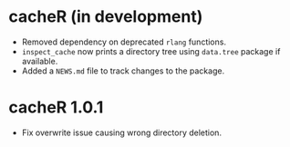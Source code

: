 # cacheR (in development)

* Removed dependency on deprecated `rlang` functions.
* `inspect_cache` now prints a directory tree using `data.tree` package if available.
* Added a `NEWS.md` file to track changes to the package.

# cacheR 1.0.1

* Fix overwrite issue causing wrong directory deletion.
